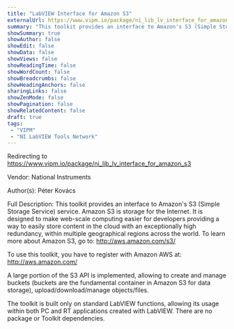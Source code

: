 ```yaml
---
title: "LabVIEW Interface for Amazon S3"
externalUrl: https://www.vipm.io/package/ni_lib_lv_interface_for_amazon_s3
summary: "This toolkit provides an interface to Amazon's S3 (Simple Storage Service) service."
showSummary: true
showAuthor: false
showEdit: false
showData: false
showViews: false
showReadingTime: false
showWordCount: false
showBreadcrumbs: false
showHeadingAnchors: false
sharingLinks: false
showZenMode: false
showPagination: false
showRelatedContent: false
draft: true
tags:
 - "VIPM"
 - "NI LabVIEW Tools Network"
---
```


Redirecting to https://www.vipm.io/package/ni_lib_lv_interface_for_amazon_s3

Vendor: National Instruments

Author(s): Péter Kovács
 
Full Description:
This toolkit provides an interface to Amazon's S3 (Simple Storage Service) service. Amazon S3 is storage for the Internet. It is designed to make web-scale computing easier for developers providing a way to easily store content in the cloud with an exceptionally high redundancy, within multiple geographical regions across the world. To learn more about Amazon S3, go to: http://aws.amazon.com/s3/

To use this toolkit, you have to register with Amazon AWS at: http://aws.amazon.com/

A large portion of the S3 API is implemented, allowing to create and manage buckets (buckets are the fundamental container in Amazon S3 for data storage), upload/download/manage objects/files.

The toolkit is built only on standard LabVIEW functions, allowing its usage within both PC and RT applications created with LabVIEW. There are no package or Toolkit dependencies.